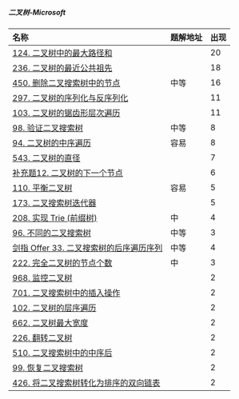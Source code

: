 ##### 二叉树-Microsoft


| 名称                                                         | 题解地址 | 出现 |
| :----------------------------------------------------------- | :------- | :--- |
| [124. 二叉树中的最大路径和](https://leetcode-cn.com/problems/binary-tree-maximum-path-sum) |          | 20   |
| [236. 二叉树的最近公共祖先](https://leetcode-cn.com/problems/lowest-common-ancestor-of-a-binary-tree) |          | 18   |
| [450. 删除二叉搜索树中的节点](https://leetcode-cn.com/problems/delete-node-in-a-bst) | 中等     | 16   |
| [297. 二叉树的序列化与反序列化](https://leetcode-cn.com/problems/serialize-and-deserialize-binary-tree) |          | 11   |
| [103. 二叉树的锯齿形层次遍历](https://leetcode-cn.com/problems/binary-tree-zigzag-level-order-traversal) |          | 11   |
| [98. 验证二叉搜索树](https://leetcode-cn.com/problems/validate-binary-search-tree) | 中等     | 8    |
| [94. 二叉树的中序遍历](https://leetcode-cn.com/problems/binary-tree-inorder-traversal) | 容易     | 8    |
| [543. 二叉树的直径](https://leetcode-cn.com/problems/diameter-of-binary-tree) |          | 7    |
| [补充题12. 二叉树的下一个节点](https://mp.weixin.qq.com/s/yewlHvHSilMsrUMFIO8WAA) |          | 6    |
| [110. 平衡二叉树](https://leetcode-cn.com/problems/balanced-binary-tree) | 容易     | 5    |
| [173. 二叉搜索树迭代器](https://leetcode-cn.com/problems/binary-search-tree-iterator) |          | 5    |
| [208. 实现 Trie (前缀树)](https://leetcode-cn.com/problems/implement-trie-prefix-tree) | 中       | 4    |
| [96. 不同的二叉搜索树](https://leetcode-cn.com/problems/unique-binary-search-trees) | 中等     | 3    |
| [剑指 Offer 33. 二叉搜索树的后序遍历序列](https://leetcode-cn.com/problems/er-cha-sou-suo-shu-de-hou-xu-bian-li-xu-lie-lcof) | 中等     | 4    |
| [222. 完全二叉树的节点个数](https://leetcode-cn.com/problems/count-complete-tree-nodes) | 中       | 3    |
| [968. 监控二叉树](https://leetcode-cn.com/problems/binary-tree-cameras) |          | 2    |
| [701. 二叉搜索树中的插入操作](https://leetcode-cn.com/problems/insert-into-a-binary-search-tree) |          | 2    |
| [102. 二叉树的层序遍历](https://leetcode-cn.com/problems/binary-tree-level-order-traversal) |          | 2    |
| [662. 二叉树最大宽度](https://leetcode-cn.com/problems/maximum-width-of-binary-tree) |          | 2    |
| [226. 翻转二叉树](https://leetcode-cn.com/problems/invert-binary-tree) |          | 2    |
| [510. 二叉搜索树中的中序后](https://leetcode-cn.com/problems/inorder-successor-in-bst-ii) |          | 2    |
| [99. 恢复二叉搜索树](https://leetcode-cn.com/problems/recover-binary-search-tree) |          | 2    |
| [426. 将二叉搜索树转化为排序的双向链表](https://leetcode-cn.com/problems/convert-binary-search-tree-to-sorted-doubly-linked-list) |          | 2    |

## 